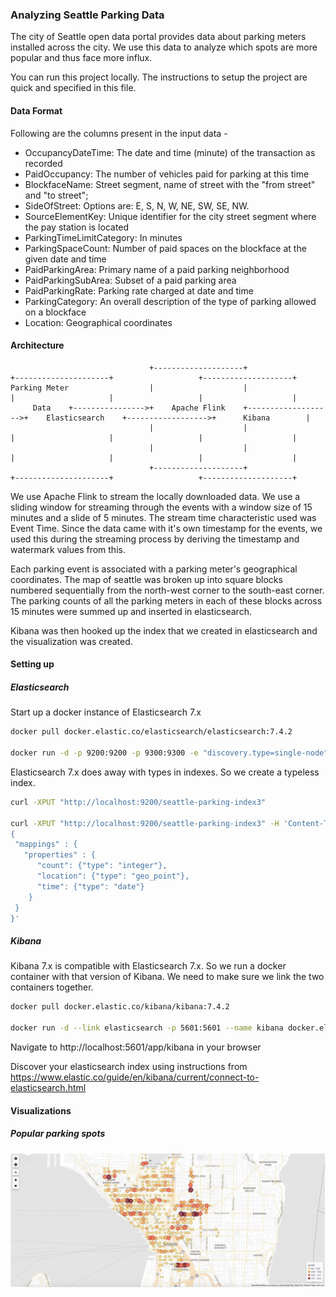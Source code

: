 ### Analyzing Seattle Parking Data
The city of Seattle open data portal provides data about parking meters installed across the city. We use this data to
analyze which spots are more popular and thus face more influx. 

You can run this project locally. The instructions to setup the project are quick and specified in this file. 

#### Data Format
Following are the columns present in the input data -
- OccupancyDateTime: The date and time (minute) of the transaction as recorded
- PaidOccupancy: The number of vehicles paid for parking at this time
- BlockfaceName: Street segment, name of street with the "from street" and "to street";
- SideOfStreet: Options are: E, S, N, W, NE, SW, SE, NW.
- SourceElementKey: Unique identifier for the city street segment where the pay station is located
- ParkingTimeLimitCategory: In minutes
- ParkingSpaceCount: Number of paid spaces on the blockface at the given date and time
- PaidParkingArea: Primary name of a paid parking neighborhood
- PaidParkingSubArea: Subset of a paid parking area
- PaidParkingRate: Parking rate charged at date and time
- ParkingCategory: An overall description of the type of parking allowed on a blockface
- Location: Geographical coordinates 

#### Architecture
```$xslt
                               +--------------------+                    +---------------------+                   +--------------------+
Parking Meter                  |                    |                    |                     |                   |                    |
     Data    +---------------->+    Apache Flink    +------------------->+    Elasticsearch    +------------------>+      Kibana        |
                               |                    |                    |                     |                   |                    |
                               |                    |                    |                     |                   |                    |
                               +--------------------+                    +---------------------+                   +--------------------+
```
We use Apache Flink to stream the locally downloaded data. We use a sliding window for streaming through the events with
a window size of 15 minutes and a slide of 5 minutes. The stream time characteristic used was Event Time. Since the
data came with it's own timestamp for the events, we used this during the streaming process by deriving the timestamp 
and watermark values from this.

Each parking event is associated with a parking meter's geographical coordinates. The map of seattle was broken up into
square blocks numbered sequentially from the north-west corner to the south-east corner. The parking counts of all the
parking meters in each of these blocks across 15 minutes were summed up and inserted in elasticsearch.

Kibana was then hooked up the index that we created in elasticsearch and the visualization was created.

#### Setting up
##### Elasticsearch
Start up a docker instance of Elasticsearch 7.x
```bash
docker pull docker.elastic.co/elasticsearch/elasticsearch:7.4.2

docker run -d -p 9200:9200 -p 9300:9300 -e "discovery.type=single-node" --name elasticsearch docker.elastic.co/elasticsearch/elasticsearch:7.4.2
```

Elasticsearch 7.x does away with types in indexes. So we create a typeless index.
```bash
curl -XPUT "http://localhost:9200/seattle-parking-index3"

curl -XPUT "http://localhost:9200/seattle-parking-index3" -H 'Content-Type: application/json' -d'
{
 "mappings" : {
   "properties" : {
      "count": {"type": "integer"},
      "location": {"type": "geo_point"},
      "time": {"type": "date"}
    }
 }
}'
```

##### Kibana
Kibana 7.x is compatible with Elasticsearch 7.x. So we run a docker container with that version of Kibana. We need to
make sure we link the two containers together.
```bash
docker pull docker.elastic.co/kibana/kibana:7.4.2

docker run -d --link elasticsearch -p 5601:5601 --name kibana docker.elastic.co/kibana/kibana:7.4.2
```

Navigate to http://localhost:5601/app/kibana in your browser

Discover your elasticsearch index using instructions from https://www.elastic.co/guide/en/kibana/current/connect-to-elasticsearch.html

#### Visualizations
##### Popular parking spots
![Popular parking spots](./images/popular-locations.png)